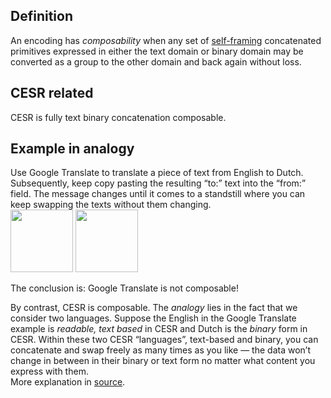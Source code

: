 ## Definition

An encoding has _composability_ when any set of [self-framing](term_self-framing) concatenated primitives expressed in either the text domain or binary domain may be converted as a group to the other domain and back again without loss.

## CESR related
CESR is fully text binary concatenation composable.

## Example in analogy
Use Google Translate to translate a piece of text from English to Dutch. Subsequently, keep copy pasting the resulting “to:” text into the “from:” field. The message changes until it comes to a standstill where you can keep swapping the texts without them changing.\
<img src="https://hackmd.io/_uploads/H1e8_BbmMi.png" height="100">
<img src="https://hackmd.io/_uploads/B1pFrbXfj.png" height="100">

The conclusion is: Google Translate is not composable!

By contrast, CESR is composable. The _analogy_ lies in the fact that we consider two languages. Suppose the English in the Google Translate example is _readable, text based_ in CESR and Dutch is the _binary_ form in CESR. Within these two CESR “languages”, text-based and binary, you can concatenate and swap freely as many times as you like — the data won’t change in between in their binary or text form no matter what content you express with them.\
More explanation in [source](https://medium.com/happy-blockchains/cesr-one-of-sam-smiths-inventions-is-as-controversial-as-genius-d757f36b88f8).

